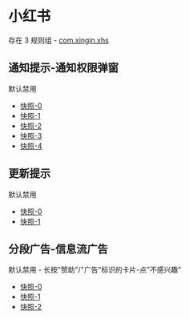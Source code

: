# 小红书

存在 3 规则组 - [com.xingin.xhs](/src/apps/com.xingin.xhs.ts)

## 通知提示-通知权限弹窗

默认禁用

- [快照-0](https://i.gkd.li/import/13195753)
- [快照-1](https://i.gkd.li/import/13222356)
- [快照-2](https://i.gkd.li/import/13256145)
- [快照-3](https://i.gkd.li/import/13255627)
- [快照-4](https://i.gkd.li/import/13250418)

## 更新提示

默认禁用

- [快照-0](https://i.gkd.li/import/13246890)
- [快照-1](https://i.gkd.li/import/13741680)

## 分段广告-信息流广告

默认禁用 - 长按"赞助"/"广告"标识的卡片-点"不感兴趣"

- [快照-0](https://i.gkd.li/import/13455503)
- [快照-1](https://i.gkd.li/import/13470690)
- [快照-2](https://i.gkd.li/import/13455500)
